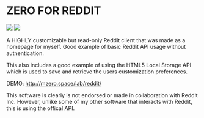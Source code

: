 # ZERO FOR REDDIT

<IMG SRC="https://i.imgur.com/GW0CFxS.png">
<IMG SRC="https://i.imgur.com/is2IcCP.png">

A HIGHLY customizable but read-only Reddit client that was made as a homepage for myself. Good example of basic Reddit API usage without authentication. 

This also includes a good example of using the HTML5 Local Storage API which is used to save and retrieve the users customization preferences.

DEMO:
http://mzero.space/lab/reddit/

This software is clearly is not endorsed or made in collaboration with Reddit Inc. However, unlike some of my other software that interacts with Reddit, this is using the offical API. 
